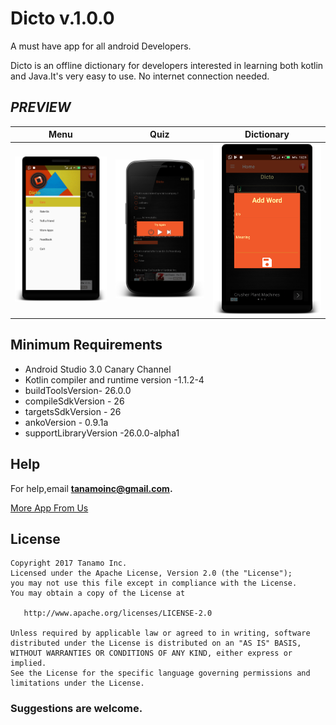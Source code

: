 # Dicto v.1.0.0

A must have app for all android Developers.

Dicto is an offline dictionary for developers interested in learning both kotlin and Java.It's very easy to use.
No internet connection needed.

## ***PREVIEW***

| Menu  | Quiz | Dictionary |
| -------------       |     ------------- | ------------- |
| ![Main Page](pics/a1.png) | ![Main Page](pics/a2.png)| ![Main Page](pics/a3.png)|



## Minimum Requirements

* Android Studio 3.0 Canary Channel
* Kotlin compiler and runtime version -1.1.2-4
* buildToolsVersion- 26.0.0
* compileSdkVersion - 26 
* targetsSdkVersion - 26
* ankoVersion  - 0.9.1a
* supportLibraryVersion -26.0.0-alpha1

## Help
For help,email **tanamoinc@gmail.com.**

 <a class="btn btn-cta-primary" href='https://play.google.com/store/search?q=tanamo%20inc&c=apps' target="_blank">More App From Us</a>

## License
    Copyright 2017 Tanamo Inc.
    Licensed under the Apache License, Version 2.0 (the "License");
    you may not use this file except in compliance with the License.
    You may obtain a copy of the License at

       http://www.apache.org/licenses/LICENSE-2.0

    Unless required by applicable law or agreed to in writing, software
    distributed under the License is distributed on an "AS IS" BASIS,
    WITHOUT WARRANTIES OR CONDITIONS OF ANY KIND, either express or implied.
    See the License for the specific language governing permissions and
    limitations under the License.


### Suggestions are welcome.